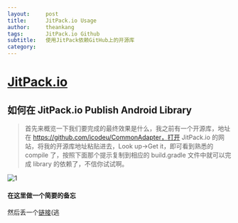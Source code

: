 ```yaml
---
layout:     post
title:      JitPack.io Usage
author:     theankang
tags: 		JitPack.io Github 
subtitle:  	使用JitPack依赖GitHub上的开源库
category:  
---
```

# [JitPack.io](https://jitpack.io/)

## 如何在 JitPack.io Publish Android Library
  
> 首先来概览一下我们要完成的最终效果是什么，我之前有一个开源库，地址在 https://github.com/icodeu/CommonAdapter，打开             JitPack.io 的网站，将我的开源库地址粘贴进去，Look up->Get it，即可看到熟悉的 compile 了，按照下面那个提示复制到相应的           build.gradle 文件中就可以完成 library 的依赖了，不信你试试啊。

![1](http://upload-images.jianshu.io/upload_images/616905-522f522d239f8ae2.png?imageMogr2/auto-orient/strip%7CimageView2/2/w/1240)

#### 在这里做一个简要的备忘
然后丢一个[链接](http://www.jianshu.com/p/e443456bb506)(逃
